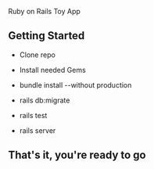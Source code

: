 Ruby on Rails Toy App

## Getting Started

- Clone repo

- Install needed Gems

- bundle install --without production

- rails db:migrate

- rails test

- rails server

## That's it, you're ready to go